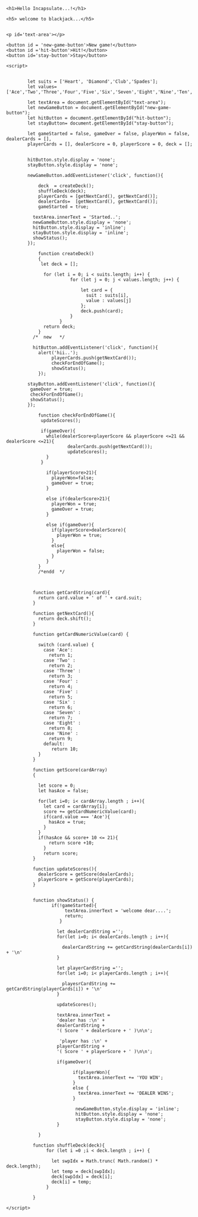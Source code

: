 <html>
	<body>
		

	<h1>Hello Incapsulate...!</h1>
    
    <h5> welcome to blackjack...</h5>
    
    
    <p id='text-area'></p>
    
    <button id = 'new-game-button'>New game!</button>
    <button id ='hit-button'>Hit!</button>
    <button id='stay-button'>Stay</button>
	
	<script>
		

			let suits = ['Heart', 'Diamond','Club','Spades'];
			let values= ['Ace','Two','Three','Four','Five','Six','Seven','Eight','Nine','Ten','Jack','Queen','King'];

			let textArea = document.getElementById("text-area");
			let newGameButton = document.getElementById("new-game-button");
			let hitButton = document.getElementById("hit-button");
			let stayButton= document.getElementById("stay-button");

			let gameStarted = false, gameOver = false, playerWon = false, dealerCards = [],
			playerCards = [], dealerScore = 0, playerScore = 0, deck = [];


			hitButton.style.display = 'none';
			stayButton.style.display = 'none';

			newGameButton.addEventListener('click', function(){
			  
				deck  = createDeck(); 
			    shuffleDeck(deck);
				playerCards = [getNextCard(), getNextCard()];
				dealerCards=  [getNextCard(), getNextCard()];
				gameStarted = true;

			  textArea.innerText = 'Started..'; 
			  newGameButton.style.display = 'none';
			  hitButton.style.display = 'inline';
			  stayButton.style.display = 'inline';
			  showStatus();
			});

			    function createDeck()
			    {
			     let deck = [];
			      
			      for (let i = 0; i < suits.length; i++) {
							for (let j = 0; j < values.length; j++) {
								
								let card = {
								  suit : suits[i],
								  value : values[j]
								};
								deck.push(card);
							}
						}
			      return deck;
			    }
			  /*  new   */

			  hitButton.addEventListener('click', function(){
			  	alert('hii..');
					 playerCards.push(getNextCard());
					 checkForEndOfGame();
					 showStatus();
				});

			stayButton.addEventListener('click', function(){
			 gameOver = true;
			 checkForEndOfGame();
			 showStatus();
			});

				function checkForEndOfGame(){
				 updateScores();

				 if(gameOver){
				   while(dealerScore<playerScore && playerScore <=21 && dealerScore <=21){
				           dealerCards.push(getNextCard());
				           updateScores();
				   }
				 }

				   if(playerScore>21){
				     playerWon=false;
				     gameOver = true;
				   }

				   else if(dealerScore>21){
				     playerWon = true;
				     gameOver = true;
				   }

				   else if(gameOver){
				     if(playerScore>dealerScore){
				       playerWon = true;
				     }
				     else{
				       playerWon = false;
				     }
				   }
				}
			  	/*endd  */

			  
			  
			  function getCardString(card){
			    return card.value + ' of ' + card.suit;
			  }
			  
			  function getNextCard(){
			    return deck.shift();
			  }
			  
			  function getCardNumericValue(card) {
			    
			    switch (card.value) {
			      case 'Ace':
			        return 1;      
			      case 'Two' :
			        return 2;
			      case 'Three' :
			        return 3;
			      case 'Four' :
			        return 4;
			      case 'Five' :
			        return 5;
			      case 'Six' :
			        return 6;
			      case 'Seven' :
			        return 7;
			      case 'Eight' :
			        return 8;
			      case 'Nine' :
			        return 9;
			      default:
			         return 10;
			    }
			  }
			  
			  function getScore(cardArray)
			  { 
			    
			    let score = 0;
			    let hasAce = false;
			    
			    for(let i=0; i< cardArray.length ; i++){
			      let card = cardArray[i];
			      score += getCardNumericValue(card);
			      if(card.value === 'Ace'){
			        hasAce = true;
			      }
			    }
			    if(hasAce && score+ 10 <= 21){
			        return score +10;
			      }
			      return score; 
			  }
			  
			  function updateScores(){
			    dealerScore = getScore(dealerCards);
			    playerScore = getScore(playerCards);
			  }
			  
			  
			  function showStatus() {
					 if(!gameStarted){
					      textArea.innerText = 'welcome dear....';
					      return;
					    }
					    
					   let dealerCardString ='';
					   for(let i=0; i< dealerCards.length ; i++){
					      
					     dealerCardString += getCardString(dealerCards[i]) + '\n'
					   }
					   
					   let playerCardString ='';
					   for(let i=0; i< playerCards.length ; i++){
					     
					     playesrCardString += getCardString(playerCards[i]) + '\n'
					   }
					   
					   updateScores();
					   
					   textArea.innerText = 
					   'dealer has :\n' +
					   dealerCardString +
					   '( Score ' + dealerScore + ' )\n\n';
					   
					    'player has :\n' +
					   playerCardString +
					   '( Score ' + playerScore + ' )\n\n';
					   
					   if(gameOver){
					     
						     if(playerWon){
						       textArea.innerText += 'YOU WIN';
						     }
						     else {
						       textArea.innerText += 'DEALER WINS';
						     }
						     
						      newGameButton.style.display = 'inline';
						      hitButton.style.display = 'none';
						      stayButton.style.display = 'none';
					   }
		
			  	}
			  
			  function shuffleDeck(deck){
			       for (let i =0 ;i < deck.length ; i++) {
			         
			         let swpIdx = Math.trunc( Math.random() * deck.length);
			         let temp = deck[swpIdx];
			         deck[swpIdx] = deck[i];
			         deck[i] = temp;
			       }
			      
			  }
		
	</script>
</body>
</html>

